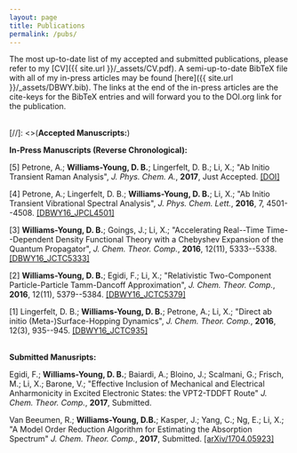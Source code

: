 ```yaml
---
layout: page
title: Publications
permalink: /pubs/
---
```


The most up-to-date list of my accepted and submitted
publications, please refer to my [CV]({{ site.url }}/_assets/CV.pdf).
A semi-up-to-date BibTeX file with all of my in-press articles may be
found [here]({{ site.url  }}/_assets/DBWY.bib). The links at the end
of the in-press articles are the cite-keys for the BibTeX entries and
will forward you to the DOI.org link for the publication.
<br>
<br>

[//]: <>(**Accepted Manuscripts:**)


**In-Press Manuscripts (Reverse Chronological):**

[5] Petrone, A.; **Williams-Young, D. B.**; Lingerfelt, D. B.; Li, X.; 
"Ab Initio Transient Raman Analysis", 
*J. Phys. Chem. A.*, **2017**, Just Accepted. [[DOI]](http://dx.doi.org/10.1021/acs.chemmater.5b03488)

[4] Petrone, A.; Lingerfelt, D. B.; **Williams-Young, D. B.**; Li, X.;
"Ab Initio Transient Vibrational Spectral Analysis", 
*J. Phys. Chem. Lett.*, **2016**, 7, 4501--4508.
[[DBWY16\_JPCL4501]](http://doi.org/10.1021/acs.jpclett.6b02292)

[3] **Williams-Young, D. B.**; Goings, J.; Li, X.; 
"Accelerating Real--Time Time--Dependent Density Functional Theory with a Chebyshev Expansion of the Quantum Propagator", 
*J. Chem. Theor. Comp.*, **2016**, 12(11), 5333--5338.
[[DBWY16\_JCTC5333]](http://doi.org/10.1021/acs.jctc.6b00693)

[2] **Williams-Young, D. B.**; Egidi, F.; Li, X.; 
"Relativistic Two-Component Particle-Particle Tamm-Dancoff Approximation", 
*J. Chem. Theor. Comp.*, **2016**, 12(11), 5379--5384.
[[DBWY16\_JCTC5379]](http://doi.org/10.1021/acs.jctc.6b00833)

[1] Lingerfelt, D. B.; **Williams-Young, D. B.**; Petrone, A.; Li, X.; 
"Direct ab initio (Meta-)Surface-Hopping Dynamics", 
*J. Chem. Theor. Comp.*, **2016**, 12(3), 935--945. 
[[DBWY16\_JCTC935]](http://doi.org/10.1021/acs.jctc.5b00697)
<br> 
<br> 



**Submitted Manusripts:**

Egidi, F.; **Williams-Young, D. B.**; Baiardi, A.; Bloino, J.; Scalmani, G.; Frisch, M.; Li, X.; Barone, V.;
"Effective Inclusion of Mechanical and Electrical Anharmonicity in Excited Electronic States: the VPT2-TDDFT Route"
*J. Chem. Theor. Comp.*, **2017**, Submitted.

Van Beeumen, R.; **Williams-Young, D.B.**; Kasper, J.; Yang, C.; Ng, E.; Li, X.;
"A Model Order Reduction Algorithm for Estimating the Absorption Spectrum"
*J. Chem. Theor. Comp.*, **2017**, Submitted. [[arXiv/1704.05923]](http://arxiv.org/abs/1704.05923)
